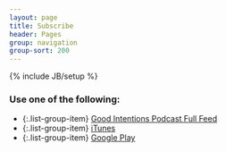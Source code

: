 ```yaml
---
layout: page
title: Subscribe
header: Pages
group: navigation
group-sort: 200
---
```

{% include JB/setup %}

### Use one of the following:

* {:.list-group-item} [Good Intentions Podcast Full Feed](/rss.xml)
* {:.list-group-item} [iTunes](https://itunes.apple.com/us/podcast/the-good-intentions-podcast/id1259006323)
* {:.list-group-item} [Google Play](https://play.google.com/music/listen?u=0#/ps/Ifxp56zosir5bgejxvpepy3ewqq)
